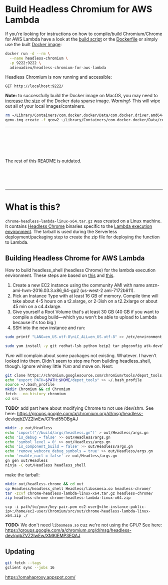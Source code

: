 # Build Headless Chromium for AWS Lambda

If you're looking for instructions on how to compile/build Chromium/Chrome for AWS Lambda have a look at the [build script](packages/lambda/builds/chromium/build/build.sh) or the [Dockerfile](packages/lambda/builds/chromium/build/Dockerfile) or simply use the built [Docker image](https://hub.docker.com/r/adieuadieu/headless-chromium-for-aws-lambda/):

```bash
docker run -d --rm \
  --name headless-chromium \
  -p 9222:9222 \
  adieuadieu/headless-chromium-for-aws-lambda
```

Headless Chromium is now running and accessible:

```
GET http://localhost:9222/
```



**Note:** to successfully build the Docker image on MacOS, you may need to [increase the size](https://community.hortonworks.com/articles/65901/how-to-increase-the-size-of-the-base-docker-for-ma.html) of the Docker data sparse image. *Warning!:* This will wipe out all of your local images/containers.


```bash
rm ~/Library/Containers/com.docker.docker/Data/com.docker.driver.amd64-linux/Docker.qcow2
qemu-img create -f qcow2 ~/Library/Containers/com.docker.docker/Data/com.docker.driver.amd64-linux/Docker.qcow2 50G
```


----

<br/>
<br/>
<br/>
<br/>
<br/>
The rest of this README is outdated.
<br/>
<br/>
<br/>
<br/>
<br/>

----

# What is this?

`chrome-headless-lambda-linux-x64.tar.gz` was created on a Linux machine. It contains [Headless Chrome](https://cs.chromium.org/chromium/src/headless/app/) binaries specific to the [Lambda execution environment](http://docs.aws.amazon.com/lambda/latest/dg/current-supported-versions.html). The tarball is used during the Serverless deployment/packaging step to create the zip file for deploying the function to Lambda.


## Building Headless Chrome for AWS Lambda

How to build headless_shell (headless Chrome) for the lambda execution environment. These steps are based on [this](http://www.zackarychapple.guru/chrome/2016/08/24/chrome-headless.html) and [this](https://chromium.googlesource.com/chromium/src/+/master/docs/linux_build_instructions.md).

1. Create a new EC2 instance using the community AMI with name amzn-ami-hvm-2016.03.3.x86_64-gp2 (us-west-2 ami-7172b611).
2. Pick an Instance Type with at least 16 GB of memory. Compile time will take about 4-5 hours on a t2.xlarge, or 2-3ish on a t2.2xlarge or about 45 min on a c4.4xlarge.
3. Give yourself a Root Volume that's at least 30 GB (40 GB if you want to compile a debug build—which you won't be able to upload to Lambda because it's too big.)
4. SSH into the new instance and run:

```bash
sudo printf "LANG=en_US.utf-8\nLC_ALL=en_US.utf-8" >> /etc/environment

sudo yum install -y git redhat-lsb python bzip2 tar pkgconfig atk-devel alsa-lib-devel bison binutils brlapi-devel bluez-libs-devel bzip2-devel cairo-devel cups-devel dbus-devel dbus-glib-devel expat-devel fontconfig-devel freetype-devel gcc-c++ GConf2-devel glib2-devel glibc.i686 gperf glib2-devel gtk2-devel gtk3-devel java-1.*.0-openjdk-devel libatomic libcap-devel libffi-devel libgcc.i686 libgnome-keyring-devel libjpeg-devel libstdc++.i686 libX11-devel libXScrnSaver-devel libXtst-devel libxkbcommon-x11-devel ncurses-compat-libs nspr-devel nss-devel pam-devel pango-devel pciutils-devel pulseaudio-libs-devel zlib.i686 httpd mod_ssl php php-cli python-psutil wdiff --enablerepo=epel
```

_Yum_ will complain about some packages not existing. Whatever. I haven't looked into them. Didn't seem to stop me from building headless_shell, though. Ignore whiney little _Yum_ and move on. Next:

```bash
git clone https://chromium.googlesource.com/chromium/tools/depot_tools.git
echo "export PATH=$PATH:$HOME/depot_tools" >> ~/.bash_profile
source ~/.bash_profile
mkdir Chromium && cd Chromium
fetch --no-history chromium
cd src
```

**TODO:** add part here about modifying Chrome to not use /dev/shm. See here: https://groups.google.com/a/chromium.org/d/msg/headless-dev/qqbZVZ2IwEw/CPInd55OBgAJ


```bash
mkdir -p out/Headless
echo 'import("//build/args/headless.gn")' > out/Headless/args.gn
echo 'is_debug = false' >> out/Headless/args.gn
echo 'symbol_level = 0' >> out/Headless/args.gn
echo 'is_component_build = false' >> out/Headless/args.gn
echo 'remove_webcore_debug_symbols = true' >> out/Headless/args.gn
echo 'enable_nacl = false' >> out/Headless/args.gn
gn gen out/Headless
ninja -C out/Headless headless_shell
```

make the tarball:
```bash
mkdir out/headless-chrome && cd out
cp Headless/headless_shell Headless/libosmesa.so headless-chrome/
tar -zcvf chrome-headless-lambda-linux-x64.tar.gz headless-chrome/
zip headless-chrome chrome-headless-lambda-linux-x64.zip
```

```
scp -i path/to/your/key-pair.pem ec2-user@<the-instance-public-ip>:/home/ec2-user/Chromium/src/out/chrome-headless-lambda-linux-x64.zip ./
```


**TODO:** We don't need `libosmesa.so` cuz we're not using the GPU? See here: https://groups.google.com/a/chromium.org/d/msg/headless-dev/qqbZVZ2IwEw/XMKlEMP3EQAJ


## Updating

```bash
git fetch --tags
gclient sync --jobs 16
```

https://omahaproxy.appspot.com/
